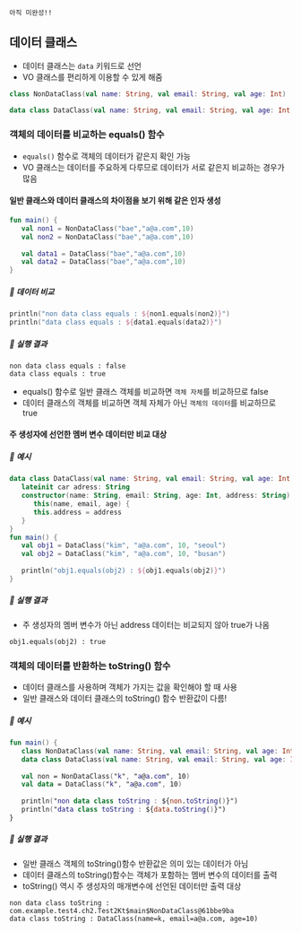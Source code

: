 `아직 미완성!!`
## 데이터 클래스
* 데이터 클래스는 `data` 키워드로 선언
* VO 클래스를 편리하게 이용할 수 있게 해줌  
```kotlin
class NonDataClass(val name: String, val email: String, val age: Int)

data class DataClass(val name: String, val email: String, val age: Int)
```
### 객체의 데이터를 비교하는 equals() 함수  
* `equals()` 함수로 객체의 데이터가 같은지 확인 가능
* VO 클래스는 데이터를 주요하게 다루므로 데이터가 서로 같은지 비교하는 경우가 많음

#### 일반 클래스와 데이터 클래스의 차이점을 보기 위해 같은 인자 생성
```kotlin
fun main() {
   val non1 = NonDataClass("bae","a@a.com",10)
   val non2 = NonDataClass("bae","a@a.com",10)
   
   val data1 = DataClass("bae","a@a.com",10)
   val data2 = DataClass("bae","a@a.com",10)
}
```
##### 🐼 데이터 비교
```kotlin
println("non data class equals : ${non1.equals(non2)}")
println("data class equals : ${data1.equals(data2)}")
```
##### 🐼 실행 결과
```
non data class equals : false
data class equals : true
```
* equals() 함수로 일반 클래스 객체를 비교하면 `객체 자체`를 비교하므로 false
* 데이터 클래스의 객체를 비교하면 객체 자체가 아닌 `객체의 데이터`를 비교하므로 true

#### 주 생성자에 선언한 멤버 변수 데이터만 비교 대상
##### 🐼 예시
```kotlin
data class DataClass(val name: String, val email: String, val age: Int) {
   lateinit car adress: String
   constructor(name: String, email: String, age: Int, address: String):
      this(name, email, age) {
      this.address = address
   }
}
fun main() {
   val obj1 = DataClass("kim", "a@a.com", 10, "seoul")
   val obj2 = DataClass("kim", "a@a.com", 10, "busan")
   
   println("obj1.equals(obj2) : ${obj1.equals(obj2)}")
}
```
##### 🐼 실행 결과
* 주 생성자의 멤버 변수가 아닌 address 데이터는 비교되지 않아 true가 나옴
```
obj1.equals(obj2) : true
```

### 객체의 데이터를 반환하는 toString() 함수
* 데이터 클래스를 사용하며 객체가 가지는 값을 확인해야 할 때 사용
* 일반 클래스와 데이터 클래스의 toString() 함수 반환값이 다름!
##### 🐼 예시
```kotlin
fun main() {
   class NonDataClass(val name: String, val email: String, val age: Int)
   data class DataClass(val name: String, val email: String, val age: Int)
   
   val non = NonDataClass("k", "a@a.com", 10)
   val data = DataClass("k", "a@a.com", 10)
   
   println("non data class toString : ${non.toString()}")
   println("data class toString : ${data.toString()}")
}
```
##### 🐼 실행 결과
* 일반 클래스 객체의 toString()함수 반환값은 의미 있는 데이터가 아님
* 데이터 클래스의 toString()함수는 객체가 포함하는 멤버 변수의 데이터를 출력
* toString() 역시 주 생성자의 매개변수에 선언된 데이터만 출력 대상
```
non data class toString : com.example.test4.ch2.Test2Kt$main$NonDataClass@61bbe9ba
data class toString : DataClass(name=k, email=a@a.com, age=10)
```
